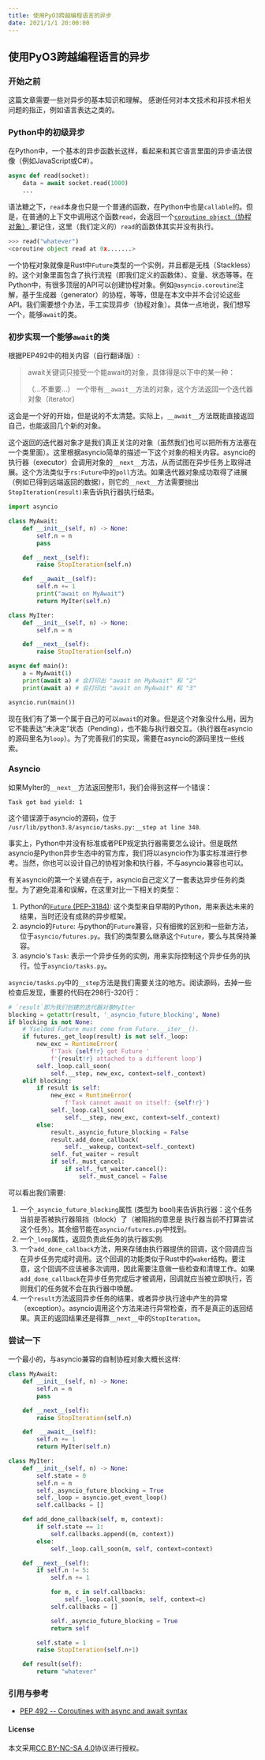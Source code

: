 ```yaml
---
title: 使用PyO3跨越编程语言的异步
date: 2021/1/1 20:00:00
---
```


## 使用PyO3跨越编程语言的异步

### 开始之前

这篇文章需要一些对异步的基本知识和理解。
感谢任何对本文技术和非技术相关问题的指正，例如语言表达之类的。

### Python中的初级异步

在Python中，一个基本的异步函数长这样，看起来和其它语言里面的异步语法很像（例如JavaScript或C#）。

```py
async def read(socket):
    data = await socket.read(1000)
    ...
```

语法糖之下，`read`本身也只是一个普通的函数，在Python中也是`callable`的。但是，在普通的上下文中调用这个函数`read`，会返回一个[`coroutine object`（协程对象）](https://www.python.org/dev/peps/pep-0492/#coroutine-objects).要记住，这里（我们定义的）`read`的函数体其实并没有执行。

```py
>>> read("whatever")
<coroutine object read at 0x.......>
```

一个协程对象就像是Rust中`Future`类型的一个实例，并且都是无栈（Stackless）的。这个对象里面包含了执行流程（即我们定义的函数体）、变量、状态等等。在Python中，有很多顶层的API可以创建协程对象。例如`@asyncio.coroutine`注解，基于生成器（generator）的协程，等等，但是在本文中并不会讨论这些API。我们需要想个办法，手工实现异步（协程对象）。具体一点地说，我们想写一个，能够`await`的类。

### 初步实现一个能够`await`的类

根据PEP492中的相关内容（自行翻译版）:
> await关键词只接受一个能await的对象，具体得是以下中的某一种：
>
> （...不重要...）
> 一个带有`__await__`方法的对象，这个方法返回一个迭代器对象（iterator）

这会是一个好的开始，但是说的不太清楚。实际上，`__await__`方法既能直接返回自己，也能返回几个新的对象。

这个返回的迭代器对象才是我们真正关注的对象（虽然我们也可以把所有方法塞在一个类里面）。这里根据asyncio简单的描述一下这个对象的相关内容。asyncio的执行器（executor）会调用对象的`__next__`方法，从而试图在异步任务上取得进展。这个方法类似于`rs:Future`中的`poll`方法。如果迭代器对象成功取得了进展（例如已得到远端返回的数据），则它的`__next__`方法需要抛出`StopIteration(result)`来告诉执行器执行结束。

```py
import asyncio

class MyAwait:
    def __init__(self, n) -> None:
        self.n = n
        pass

    def __next__(self):
        raise StopIteration(self.n)

    def  __await__(self):
        self.n += 1
        print("await on MyAwait")
        return MyIter(self.n)

class MyIter:
    def __init__(self, n) -> None:
        self.n = n

    def __next__(self):
        raise StopIteration(self.n)

async def main():
    a = MyAwait(1)
    print(await a) # 会打印出 "await on MyAwait" 和 "2"
    print(await a) # 会打印出 "await on MyAwait" 和 "3"

asyncio.run(main())
```
现在我们有了第一个属于自己的可以`await`的对象。但是这个对象没什么用，因为它不能表达“未决定”状态（Pending），也不能与执行器交互。（执行器在asyncio的源码里名为`loop`）。为了完善我们的实现，需要在asyncio的源码里找一些线索。

### Asyncio
如果MyIter的`__next__`方法返回整形1，我们会得到这样一个错误：
```
Task got bad yield: 1
```
这个错误源于asyncio的源码，位于 `/usr/lib/python3.8/asyncio/tasks.py:__step at line 340`.

事实上，Python中并没有标准或者PEP规定执行器需要怎么设计。但是既然asyncio是Python异步生态中的官方库，我们将以asyncio作为事实标准进行参考。当然，你也可以设计自己的协程对象和执行器，不与asyncio兼容也可以。

有关asyncio的第一个关键点在于，asyncio自己定义了一套表达异步任务的类型。为了避免混淆和误解，在这里对比一下相关的类型：

1. Python的[`Future` (PEP-3184)](https://www.python.org/dev/peps/pep-3148/): 这个类型来自早期的Python，用来表达未来的结果，当时还没有成熟的异步框架。
2. asyncio的`Future`: 与python的`Future`兼容，只有细微的区别和一些新方法，位于`asyncio/futures.py`。我们的类型要么继承这个`Future`，要么与其保持兼容。
3. asyncio's `Task`: 表示一个异步任务的实例，用来实际控制这个异步任务的执行。位于`asyncio/tasks.py`。

`asyncio/tasks.py`中的`__step`方法是我们需要关注的地方。阅读源码，去掉一些检查后发现，重要的代码在298行-320行：
```py
# `result`即为我们创建的迭代器对象MyIter
blocking = getattr(result, '_asyncio_future_blocking', None)
if blocking is not None:
    # Yielded Future must come from Future.__iter__().
    if futures._get_loop(result) is not self._loop:
        new_exc = RuntimeError(
            f'Task {self!r} got Future '
            f'{result!r} attached to a different loop')
        self._loop.call_soon(
            self.__step, new_exc, context=self._context)
    elif blocking:
        if result is self:
            new_exc = RuntimeError(
                f'Task cannot await on itself: {self!r}')
            self._loop.call_soon(
                self.__step, new_exc, context=self._context)
        else:
            result._asyncio_future_blocking = False
            result.add_done_callback(
                self.__wakeup, context=self._context)
            self._fut_waiter = result
            if self._must_cancel:
                if self._fut_waiter.cancel():
                    self._must_cancel = False
```

可以看出我们需要:

1. 一个`_asyncio_future_blocking`属性 (类型为 bool)来告诉执行器：这个任务当前是否被执行器阻挡（block）了（被阻挡的意思是 执行器当前不打算尝试这个任务）。其余细节能在`asyncio/futures.py`中找到。
2. 一个`_loop`属性，返回负责此任务的执行器实例.
3. 一个`add_done_callback`方法，用来存储由执行器提供的回调，这个回调应当在异步任务完成时调用。这个回调的功能类似于Rust中的`waker`结构。要注意，这个回调不应该被多次调用，因此需要注意做一些检查和清理工作。如果`add_done_callback`在异步任务完成后才被调用，回调就应当被立即执行，否则我们的任务就不会在执行器中唤醒。 
4. 一个`result`方法返回异步任务的结果，或者异步执行途中产生的异常（exception）。asyncio调用这个方法来进行异常检查，而不是真正的返回结果。真正的返回结果还是得靠`__next__`中的`StopIteration`。

### 尝试一下
一个最小的，与asyncio兼容的自制协程对象大概长这样:
```py
class MyAwait:
    def __init__(self, n) -> None:
        self.n = n
        pass

    def __next__(self):
        raise StopIteration(self.n)

    def  __await__(self):
        self.n += 1
        return MyIter(self.n)

class MyIter:
    def __init__(self, n) -> None:
        self.state = 0
        self.n = n
        self._asyncio_future_blocking = True
        self._loop = asyncio.get_event_loop()
        self.callbacks = []

    def add_done_callback(self, m, context):
        if self.state == 1: 
            self.callbacks.append((m, context))
        else:
            self._loop.call_soon(m, self, context=context)

    def __next__(self):
        if self.n != 5:
            self.n += 1

            for m, c in self.callbacks:
                self._loop.call_soon(m, self, context=c)
            self.callbacks = []

            self._asyncio_future_blocking = True
            return self

        self.state = 1
        raise StopIteration(self.n+1)

    def result(self):
        return "whatever"
```

### 引用与参考

* [PEP 492 -- Coroutines with async and await syntax](https://www.python.org/dev/peps/pep-0492/)

#### License

本文采用[CC BY-NC-SA 4.0](https://creativecommons.org/licenses/by-nc-sa/4.0/deed.zh)协议进行授权。